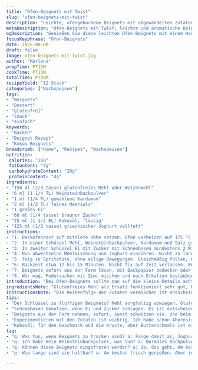 ```yaml
---
title: "Ofen-Beignets mit Twist"
slug: "ofen-beignets-mit-twist"
description: "Leichte, ofengebackene Beignets mit abgewandelten Zutaten und einem Hauch Kokos. Fein mit Backpulver und Weinstein; Buttermilch ersetzt durch griechischen Joghurt. Teig luftig, aromatisch. Perfekte glutenfreie Alternative möglich. Für 12 Beignets, goldbraun und dennoch saftig. Ideal für Desserts oder Zwischenmahlzeiten. Backzeit anpassen nach Ofenleistung und Sicht- sowie Fingertests."
metaDescription: "Ofen-Beignets mit Twist; leichte und aromatische Beignets, ideal für Desserts oder als Snack"
ogDescription: "Genießen Sie diese leichten Ofen-Beignets mit einem Hauch Kokos, perfekt für jeden Anlass und einfach zuzubereiten."
focusKeyphrase: "Ofen-Beignets"
date: 2025-08-09
draft: false
image: ofen-beignets-mit-twist.jpg
author: "Marlena"
prepTime: PT15M
cookTime: PT15M
totalTime: PT30M
recipeYield: "12 Stück"
categories: ["Nachspeisen"]
tags:
- "Beignets"
- "Dessert"
- "glutenfrei"
- "snack"
- "einfach"
keywords:
- "Backen"
- "Beignet Rezept"
- "Kokos Beignets"
breadcrumb: ["Home", "Recipes", "Nachspeisen"]
nutrition: 
 calories: "160"
 fatContent: "7g"
 carbohydrateContent: "20g"
 proteinContent: "4g"
ingredients:
- "150 ml (2/3 tasse) glutenfreies Mehl oder Weizenmehl"
- "6 ml (1 1/4 TL) Weinsteinbackpulver"
- "1 ml (1/4 TL) gemahlene Kardamom"
- "2 ml (1/2 TL) feines Meersalz"
- "1 großes Ei"
- "60 ml (1/4 tasse) brauner Zucker"
- "25 ml (1 1/2 EL) Kokosöl, flüssig"
- "125 ml (1/2 tasse) griechischer Joghurt vollfett"
instructions:
- "1. Backofenrost auf mittlere Höhe setzen. Ofen vorheizen auf 175 °C. Form für Beignets gut einfetten, auch Ränder nicht vergessen, sonst kleben sie fest."
- "2. In einer Schüssel Mehl, Weinsteinbackpulver, Kardamom und Salz gründlich durchmischen. Gewürzt gibt dem Teig Pfiff, selbst kleinste Nuancen spürbar."
- "3. In zweiter Schüssel Ei mit Zucker mit Schneebesen mindestens 2 Minuten schlagen. Müsste heller und etwas schaumig sein. Kokosöl zugeben, kurz einarbeiten."
- "4. Nun abwechselnd Mehlmischung und Joghurt einrühren. Nicht zu lange rühren, sonst zäh. Teig soll samtig, leicht klebrig sein. Wenn zu dick, noch einen Esslöffel Joghurt extra."
- "5. Teig in Spritztüte, ohne eilige Bewegungen. Gleichmäßig füllen, nicht zu viel einfüllen – sonst läuft es über. Vorsichtig in Mulden verteilen, fast bis zum Rand."
- "6. Backzeit etwa 12 bis 15 Minuten. Nicht fix auf Zeit verlassen. Wenn Oberfläche goldbraun, leicht aufgegangen, mit Holzstäbchen testen. Bleibt kein Teig hängen, herausnehmen – Duft ist schon süß und nussig."
- "7. Beignets sofort aus der Form lösen, mit Backpapier bedecken oder sauberes Tuch. Wenig Frischhalten, sonst werden sie feucht und verlieren Textur."
- "8. Wer mag, Puderzucker mit Zimt mischen und nach Erkalten bestäuben. Alternativ: Vanille- oder Honigglasur. Passt auch hervorragend ein Teil Orangenschale in den Teig für Frische."
introduction: "Bei Ofen-Beignets sollte man auf die kleine Details achten. Nicht bloß Masse in den Ofen schieben. Ich hab es ausprobiert, mit üblichen Zutaten, aber sah viel zu oft trockene Klöße statt leichter Beignets. Die Kombination aus Weinsteinbackpulver statt normalem Backpulver bringt fluffige Textur, griechischer Joghurt macht Feuchtigkeit. Kokosöl für Aroma und schöne Kruste. Beim Backen nicht starr an Zeiten hängen; besser am Farbton der Kruste und am Geruch orientieren. Das Geräusch beim Aufgehen im Ofen macht neugierig – zaghaft pufft der Teig, dann bildet sich die leichte Kruste. So wird kein Beignet zu zäh. Sie eignen sich nicht nur als Dessert, auch morgens zum Kaffee, wenn irgendwo noch weniger Zucker rein soll. Gewürze wie Kardamom für die Harmonie im Geschmack, ein kleiner Kniff, der oft vergessen wird."
ingredientsNote: "Glutenfreies Mehl als Ersatz funktioniert sehr gut, besonders wenn noch etwas Tapiokastärke untermischt wird, für die Bindung. Weinsteinbackpulver ist mild, nicht so aggressiv wie Natron und hinterlässt einen sauberen Geschmack ohne metallische Noten. Statt Kokosöl kann man Butterschmalz nehmen, der gibt eine bessere Bräunung, aber Kokosöl liefert diesen exotischen, unaufdringlichen Duft. Brauner Zucker bringt mehr Tiefe als weißer. Griechischer Joghurt darf nicht allzu flüssig sein; wenn zu dick, etwas Milch darunter mischen. Für noch luftige Struktur lieber nicht zu stark rühren, sonst zäh! Manchmal experimentiere ich auch mit Ahornsirup statt Zucker – feine Note, nicht zu dominant."
instructionsNote: "Die Reihenfolge der Zutaten vermischen ist entscheidend: Zuerst trockene, dann flüssige Komponenten separieren, sonst entstehen Klümpchen oder der Teig wird zäh. Die Schaumschlagphase bei Ei und Zucker – wichtig für die Luftigkeit, nicht überspringen. Kokosöl flüssig, aber nicht heiß einrühren, sonst Ei gerinnt. Beim Einfüllen in die Form nicht zu voll machen; Teig dehnt sich aus, sonst Kleckern, ungleichmäßiges Backen. Die visuellen Signale beim Backen – Anspringen der Oberfläche, kleine feine Risse, goldgelbe Farbe – erklären, wann Pause gemacht werden muss. Stäbchenprobe, gar nicht nur für Sicherheit, sondern für den perfekten Garpunkt. Direkt nach dem Backen aus der Form nehmen, sonst Schwitzen die Beignets, werden klebrig und verlieren Textur. Ganz wichtig: Ruhig etwas Geduld, backen passt sich oft Ofen und Zutaten an. Ein längerer Schritt mit Papier oder Tuch schützt vor Feuchtwerden, wenn man sie nicht sofort serviert."
tips:
- "Der Schlüssel zu fluffigen Beignets? Mehl sorgfältig abwiegen. Glutenfreies Mehl hat andere Eigenschaften. Manchmal lieber mit Tapiokastärke experimentieren. Das macht eine große Unterschied. Wichtig: Die Mischung nicht zu lange rühren; sonst zäh."
- "Schneebesen benutzen, wenn Ei und Zucker schlagen. Es ist entscheidend für die Luftigkeit. Mischung hell und schaumig; nicht überspringen. Kokosöl muss flüssig sein, aber gegen zu heiß; das Ei kocht sofort, sonst wird's problematisch."
- "Beignets aus der Form nehmen; sofort, sonst schwitzen sie. Und beim Auskühlen aufpassen, mit Tuch abdecken, sonst wird's matschig. Wenn man zu lange wartet, wird's schwierig. Diese Beignets wollen frisch sein."
- "Experimentieren mit den Zutaten ist wichtig. Ich habe schon Ahornsirup statt Zucker verwendet – sehr feine Note, nicht zu mächtig. Beeren innen integrieren oder etwas Orangenschale für zusätzliche Frische. Passt auch gut."
- "Kokosöl; für den Geschmack und die Kruste, aber Butterschmalz ist ein guter Ersatz. Wenn’s nicht unbedingt vegetarisch sein soll, die Bräunung wird toll. Und noch ein Tipp: Gewürze, wie Kardamom; nicht vergessen!"
faq:
- "q: Was tun, wenn Beignets zu trocken sind? a: Fange damit an, Joghurt hinzuzufügen. Zucker auch erhöhen, falls nötig. Vielleicht auch Backzeit reduzieren, dann genau beobachten."
- "q: Ich habe kein Weinsteinbackpulver, was tun? a: Normales Backpulver ist möglich. Aber etwas weniger; nicht immer gleich ersetzen. Achte aber auf Konsistenz. Daheim auch etwas Zitronensaft zur Hilfe nehmen."
- "q: Können diese Beignets eingefroren werden? a: Ja, das geht. Am besten in Frischhaltefolie, um ruhig etwas Platz lassen. Bei Bedarf wieder aufbacken. In Ofen für 5 bis 10 Minuten, um frisch zu wirken."
- "q: Wie lange sind sie haltbar? a: Am besten frisch genießen. Aber in einer Tupperware können sie bis zu 2 Tage überleben. Dabei aber immer abdecken, sonst trocken."

---
```

